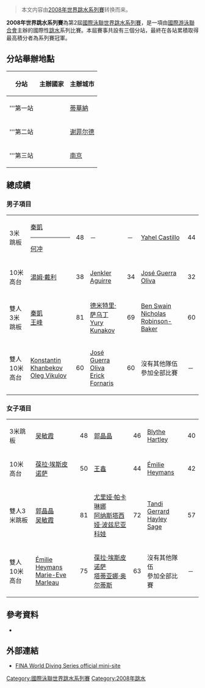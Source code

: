 > 本文内容由[2008年世界跳水系列賽](https://zh.wikipedia.org/wiki/2008年世界跳水系列賽)转换而来。


**2008年世界跳水系列賽**為第2屆[國際泳聯世界跳水系列賽](../Page/國際泳聯世界跳水系列賽.md "wikilink")，是一項由[國際游泳聯合會](../Page/國際游泳聯合會.md "wikilink")主辦的國際性[跳水](../Page/跳水.md "wikilink")系列比賽。本屆賽事共設有三個分站，最終在各站累積取得最高積分者為系列賽冠軍。

## 分站舉辦地點

<table>
<thead>
<tr class="header">
<th><p>分站</p></th>
<th><p>主辦國家</p></th>
<th><p>主辦城市</p></th>
</tr>
</thead>
<tbody>
<tr class="odd">
<td><p>'''第一站</p></td>
<td></td>
<td><p><a href="../Page/蒂華納.md" title="wikilink">蒂華納</a></p></td>
</tr>
<tr class="even">
<td><p>'''第二站</p></td>
<td></td>
<td><p><a href="../Page/谢菲尔德.md" title="wikilink">谢菲尔德</a></p></td>
</tr>
<tr class="odd">
<td><p>'''第三站</p></td>
<td></td>
<td><p><a href="https://zh.wikipedia.org/wiki/南京" title="wikilink">南京</a></p></td>
</tr>
</tbody>
</table>

## 總成績

### 男子項目

<table>
<tbody>
<tr class="odd">
<td><p>3米跳板</p></td>
<td><p><a href="../Page/秦凱.md" title="wikilink">秦凱</a></p>
<hr/>
<p><a href="../Page/何冲.md" title="wikilink">何冲</a></p></td>
<td><p>48</p></td>
<td><p>－</p></td>
<td><p>－</p></td>
<td><p><a href="https://zh.wikipedia.org/wiki/Yahel_Castillo" title="wikilink">Yahel Castillo</a></p></td>
<td><p>44</p></td>
</tr>
<tr class="even">
<td><p>10米高台</p></td>
<td><p><a href="../Page/湯姆·戴利.md" title="wikilink">湯姆·戴利</a></p></td>
<td><p>38</p></td>
<td><p><a href="https://zh.wikipedia.org/wiki/Jenkler_Aguirre" title="wikilink">Jenkler Aguirre</a></p></td>
<td><p>34</p></td>
<td><p><a href="https://zh.wikipedia.org/wiki/José_Guerra_Oliva" title="wikilink">José Guerra Oliva</a></p></td>
<td><p>32</p></td>
</tr>
<tr class="odd">
<td><p>雙人3米跳板</p></td>
<td><p><a href="../Page/秦凱.md" title="wikilink">秦凱</a><br />
 <a href="https://zh.wikipedia.org/wiki/王峰" title="wikilink">王峰</a></p></td>
<td><p>81</p></td>
<td><p><a href="../Page/德米特里·萨乌丁.md" title="wikilink">德米特里·萨乌丁</a><br />
 <a href="https://zh.wikipedia.org/wiki/Yury_Kunakov" title="wikilink">Yury Kunakov</a></p></td>
<td><p>69</p></td>
<td><p><a href="https://zh.wikipedia.org/wiki/Ben_Swain" title="wikilink">Ben Swain</a><br />
 <a href="https://zh.wikipedia.org/wiki/Nicholas_Robinson-Baker" title="wikilink">Nicholas Robinson-Baker</a></p></td>
<td><p>60</p></td>
</tr>
<tr class="even">
<td><p>雙人10米高台</p></td>
<td><p><a href="https://zh.wikipedia.org/wiki/Konstantin_Khanbekov" title="wikilink">Konstantin Khanbekov</a><br />
 <a href="https://zh.wikipedia.org/wiki/Oleg_Vikulov" title="wikilink">Oleg Vikulov</a></p></td>
<td><p>60</p></td>
<td><p><a href="https://zh.wikipedia.org/wiki/José_Guerra_Oliva" title="wikilink">José Guerra Oliva</a><br />
 <a href="https://zh.wikipedia.org/wiki/Erick_Fornaris" title="wikilink">Erick Fornaris</a></p></td>
<td><p>60</p></td>
<td><p>沒有其他隊伍<br />
參加全部比賽</p></td>
<td><p>－</p></td>
</tr>
</tbody>
</table>

### 女子項目

<table>
<tbody>
<tr class="odd">
<td><p>3米跳板</p></td>
<td><p><a href="../Page/吴敏霞.md" title="wikilink">吴敏霞</a></p></td>
<td><p>48</p></td>
<td><p><a href="../Page/郭晶晶.md" title="wikilink">郭晶晶</a></p></td>
<td><p>46</p></td>
<td><p><a href="https://zh.wikipedia.org/wiki/Blythe_Hartley" title="wikilink">Blythe Hartley</a></p></td>
<td><p>40</p></td>
</tr>
<tr class="even">
<td><p>10米高台</p></td>
<td><p><a href="../Page/葆拉·埃斯皮诺萨.md" title="wikilink">葆拉·埃斯皮诺萨</a></p></td>
<td><p>50</p></td>
<td><p><a href="../Page/王鑫_(跳水运动员).md" title="wikilink">王鑫</a></p></td>
<td><p>44</p></td>
<td><p><a href="https://zh.wikipedia.org/wiki/Émilie_Heymans" title="wikilink">Émilie Heymans</a></p></td>
<td><p>42</p></td>
</tr>
<tr class="odd">
<td><p>雙人3米跳板</p></td>
<td><p><a href="../Page/郭晶晶.md" title="wikilink">郭晶晶</a><br />
 <a href="../Page/吴敏霞.md" title="wikilink">吴敏霞</a></p></td>
<td><p>81</p></td>
<td><p><a href="../Page/尤里娅·帕卡琳娜.md" title="wikilink">尤里娅·帕卡琳娜</a><br />
 <a href="https://zh.wikipedia.org/wiki/阿纳斯塔西娅·波兹尼亚科娃" title="wikilink">阿纳斯塔西娅·波兹尼亚科娃</a></p></td>
<td><p>72</p></td>
<td><p><a href="https://zh.wikipedia.org/wiki/Tandi_Gerrard" title="wikilink">Tandi Gerrard</a><br />
 <a href="https://zh.wikipedia.org/wiki/Hayley_Sage" title="wikilink">Hayley Sage</a></p></td>
<td><p>57</p></td>
</tr>
<tr class="even">
<td><p>雙人10米高台</p></td>
<td><p><a href="https://zh.wikipedia.org/wiki/Émilie_Heymans" title="wikilink">Émilie Heymans</a><br />
 <a href="https://zh.wikipedia.org/wiki/Marie-Eve_Marleau" title="wikilink">Marie-Eve Marleau</a></p></td>
<td><p>75</p></td>
<td><p><a href="../Page/葆拉·埃斯皮诺萨.md" title="wikilink">葆拉·埃斯皮诺萨</a><br />
 <a href="https://zh.wikipedia.org/wiki/塔蒂亚娜·奥尔蒂斯" title="wikilink">塔蒂亚娜·奥尔蒂斯</a></p></td>
<td><p>63</p></td>
<td><p>沒有其他隊伍<br />
參加全部比賽</p></td>
<td><p>－</p></td>
</tr>
</tbody>
</table>

## 參考資料

  -
## 外部連結

  - [FINA World Diving Series official mini-site](https://web.archive.org/web/20150819032006/http://www.fina.org/project/index.php?option=com_content&task=blogcategory&id=56&Itemid=313)

[Category:國際泳聯世界跳水系列賽](https://zh.wikipedia.org/wiki/Category:國際泳聯世界跳水系列賽 "wikilink") [Category:2008年跳水](https://zh.wikipedia.org/wiki/Category:2008年跳水 "wikilink")
